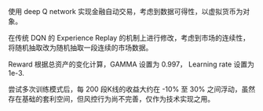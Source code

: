 使用 deep Q network 实现金融自动交易，考虑到数据可得性，以虚拟货币为对象。

在传统 DQN 的 Experience Replay 的机制上进行修改，考虑到市场的连续性，将随机抽取改为随机抽取一段连续的市场数据。

Reward 根据总资产的变化计算，GAMMA 设置为 0.997， Learning rate 设置为 1e-3.

尝试多次训练模式后，每 200 段K线的收益大约在 -10% 至 30% 之间浮动，虽然存在基础的套利空间，但风控行为尚不完善，仅作为技术实现之用。
